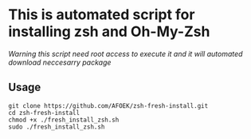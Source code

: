 # This is automated script for installing zsh and Oh-My-Zsh
*Warning this script need root access to execute it and it will automated download neccesarry package*
## Usage
```shell
git clone https://github.com/AFOEK/zsh-fresh-install.git
cd zsh-fresh-install
chmod +x ./fresh_install_zsh.sh
sudo ./fresh_install_zsh.sh
```